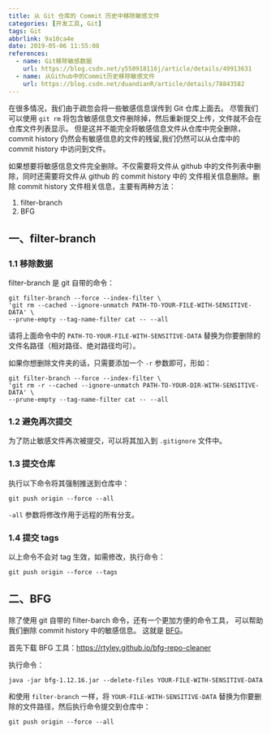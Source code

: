 ```yaml
---
title: 从 Git 仓库的 Commit 历史中移除敏感文件
categories: [开发工具, Git]
tags: Git
abbrlink: 9a10ca4e
date: 2019-05-06 11:55:08
references:
  - name: Git移除敏感数据
    url: https://blog.csdn.net/y550918116j/article/details/49913631
  - name: 从Github中的Commit历史移除敏感文件
    url: https://blog.csdn.net/duandianR/article/details/78843582
---
```


在很多情况，我们由于疏忽会将一些敏感信息误传到 Git 仓库上面去。 尽管我们可以使用 `git rm` 将包含敏感信息文件删除掉，然后重新提交上传，文件就不会在仓库文件列表显示。 但是这并不能完全将敏感信息文件从仓库中完全删除， commit history 仍然会有敏感信息的文件的残留,我们仍然可以从仓库中的 commit history 中访问到文件。

如果想要将敏感信息文件完全删除。不仅需要将文件从 github 中的文件列表中删除，同时还需要将文件从 github 的 commit history 中的 文件相关信息删除。删除 commit history 文件相关信息，主要有两种方法：

1. filter-branch
2. BFG

## 一、filter-branch

### 1.1 移除数据

filter-branch 是 git 自带的命令：

```shell
git filter-branch --force --index-filter \
'git rm --cached --ignore-unmatch PATH-TO-YOUR-FILE-WITH-SENSITIVE-DATA' \
--prune-empty --tag-name-filter cat -- --all
```

请将上面命令中的 `PATH-TO-YOUR-FILE-WITH-SENSITIVE-DATA` 替换为你要删除的文件名路径（相对路径、绝对路径均可）。

如果你想删除文件夹的话，只需要添加一个 `-r` 参数即可，形如：

```shell
git filter-branch --force --index-filter \
'git rm -r --cached --ignore-unmatch PATH-TO-YOUR-DIR-WITH-SENSITIVE-DATA' \
--prune-empty --tag-name-filter cat -- --all
```

### 1.2 避免再次提交

为了防止敏感文件再次被提交，可以将其加入到 `.gitignore` 文件中。

### 1.3 提交仓库

执行以下命令将其强制推送到仓库中：

```shell
git push origin --force --all
```

`-all` 参数将修改作用于远程的所有分支。

### 1.4 提交 tags

以上命令不会对 tag 生效，如需修改，执行命令：

```shell
git push origin --force --tags
```

## 二、BFG

除了使用 git 自带的 filter-barch 命令，还有一个更加方便的命令工具， 可以帮助我们删除 commit history 中的敏感信息。 这就是 [BFG](https://rtyley.github.io/bfg-repo-cleaner/)。

首先下载 BFG 工具：https://rtyley.github.io/bfg-repo-cleaner

执行命令：

```shell
java -jar bfg-1.12.16.jar --delete-files YOUR-FILE-WITH-SENSITIVE-DATA
```

和使用 `filter-branch` 一样，将 `YOUR-FILE-WITH-SENSITIVE-DATA` 替换为你要删除的文件路径，然后执行命令提交到仓库中：

```shell
git push origin --force --all
```
